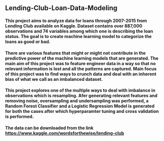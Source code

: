 ## Lending-Club-Loan-Data-Modeling
#### This project aims to analyze data for loans through 2007-2015 from Lending Club available on Kaggle. Dataset contains over 887,000 observations and 74 variables among which one is describing the loan status. The goal is to create machine learning model to categorize the loans as good or bad. 
#### There are various features that might or might not contribute in the predictive power of the machine learning models that are generated. The main aim of this project was to feature engineer data in a way so that no relevant information is lost and all the patterns are captured. Main focus of this project was to find ways to crunch data and deal with an inherent bias of what we call as an imbalanced dataset.
#### This project explores one of the multiple ways to deal with imbalance in observations which is resampling. Afer generating relevant features and removing noise, oversampling and undersampling was performed, a Random Forest Classifier and a Logistic Regression Model is generated for both the cases after which hyperparamter tuning and cross validation is performed. 
#### The data can be downloaded from the link https://www.kaggle.com/wordsforthewise/lending-club

